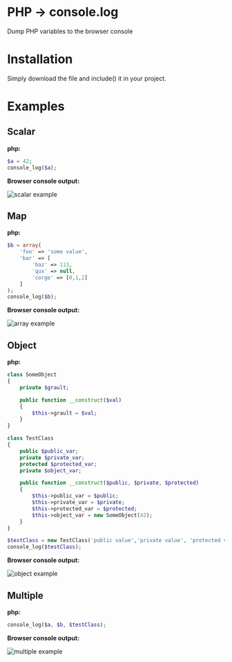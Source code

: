 # PHP → console.log

Dump PHP variables to the browser console

# Installation
Simply download the file and include() it in your project.

# Examples


## Scalar

**php:**

```php
$a = 42;
console_log($a);
```  
**Browser console output:**

![scalar example](https://raw.githubusercontent.com/halimb/php-console-log/master/img/scalar.png)



## Map

**php:**
  
```php
$b = array(  
    'foo' => 'some value',  
    'bar' => [
        'baz' => 113,
        'qux' => null,
        'corge' => [0,1,2]  
    ]
);
console_log($b);
```  
**Browser console output:**

![array example](https://raw.githubusercontent.com/halimb/php-console-log/master/img/array.png)



## Object

**php:**

```php
class SomeObject
{
    private $grault;

    public function __construct($val)
    {
        $this->grault = $val;
    }
}

class TestClass
{
    public $public_var;
    private $private_var;
    protected $protected_var;
    private $object_var;

    public function __construct($public, $private, $protected)
    {
        $this->public_var = $public;
        $this->private_var = $private;
        $this->protected_var = $protected;
        $this->object_var = new SomeObject(42);
    }
}

$testClass = new TestClass('public value','private value', 'protected value');
console_log($testClass);
```  
**Browser console output:**

![object example](https://raw.githubusercontent.com/halimb/php-console-log/master/img/object.png)


## Multiple

**php:**

```php
console_log($a, $b, $testClass);
```  
**Browser console output:**

![multiple example](https://raw.githubusercontent.com/halimb/php-console-log/master/img/multiple.png)




